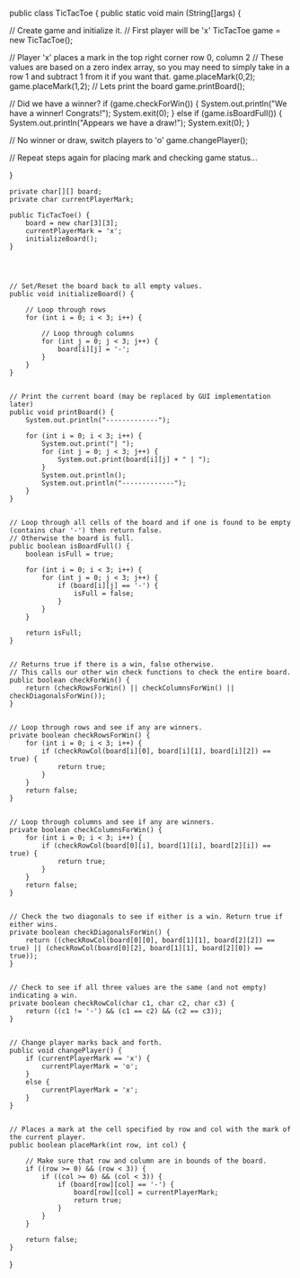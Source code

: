 public class TicTacToe {
public static void main (String[]args)
{

// Create game and initialize it.
// First player will be 'x'
TicTacToe game = new TicTacToe();

// Player 'x' places a mark in the top right corner row 0, column 2
// These values are based on a zero index array, so you may need to simply take in a row 1 and subtract 1 from it if you want that.
game.placeMark(0,2);
game.placeMark(1,2);
// Lets print the board
game.printBoard();

// Did we have a winner?
if (game.checkForWin()) {
   System.out.println("We have a winner! Congrats!");
   System.exit(0);
}
else if (game.isBoardFull()) {
   System.out.println("Appears we have a draw!");
   System.exit(0);
}

// No winner or draw, switch players to 'o'
game.changePlayer();

// Repeat steps again for placing mark and checking game status...

}

    private char[][] board; 
    private char currentPlayerMark;
			
    public TicTacToe() {
        board = new char[3][3];
        currentPlayerMark = 'x';
        initializeBoard();
    }
	


	
    // Set/Reset the board back to all empty values.
    public void initializeBoard() {
		
        // Loop through rows
        for (int i = 0; i < 3; i++) {
			
            // Loop through columns
            for (int j = 0; j < 3; j++) {
                board[i][j] = '-';
            }
        }
    }
	
	
    // Print the current board (may be replaced by GUI implementation later)
    public void printBoard() {
        System.out.println("-------------");
		
        for (int i = 0; i < 3; i++) {
            System.out.print("| ");
            for (int j = 0; j < 3; j++) {
                System.out.print(board[i][j] + " | ");
            }
            System.out.println();
            System.out.println("-------------");
        }
    }
	
	
    // Loop through all cells of the board and if one is found to be empty (contains char '-') then return false.
    // Otherwise the board is full.
    public boolean isBoardFull() {
        boolean isFull = true;
		
        for (int i = 0; i < 3; i++) {
            for (int j = 0; j < 3; j++) {
                if (board[i][j] == '-') {
                    isFull = false;
                }
            }
        }
		
        return isFull;
    }
	
	
    // Returns true if there is a win, false otherwise.
    // This calls our other win check functions to check the entire board.
    public boolean checkForWin() {
        return (checkRowsForWin() || checkColumnsForWin() || checkDiagonalsForWin());
    }
	
	
    // Loop through rows and see if any are winners.
    private boolean checkRowsForWin() {
        for (int i = 0; i < 3; i++) {
            if (checkRowCol(board[i][0], board[i][1], board[i][2]) == true) {
                return true;
            }
        }
        return false;
    }
	
	
    // Loop through columns and see if any are winners.
    private boolean checkColumnsForWin() {
        for (int i = 0; i < 3; i++) {
            if (checkRowCol(board[0][i], board[1][i], board[2][i]) == true) {
                return true;
            }
        }
        return false;
    }
	
	
    // Check the two diagonals to see if either is a win. Return true if either wins.
    private boolean checkDiagonalsForWin() {
        return ((checkRowCol(board[0][0], board[1][1], board[2][2]) == true) || (checkRowCol(board[0][2], board[1][1], board[2][0]) == true));
    }
	
	
    // Check to see if all three values are the same (and not empty) indicating a win.
    private boolean checkRowCol(char c1, char c2, char c3) {
        return ((c1 != '-') && (c1 == c2) && (c2 == c3));
    }
	
	
    // Change player marks back and forth.
    public void changePlayer() {
        if (currentPlayerMark == 'x') {
            currentPlayerMark = 'o';
        }
        else {
            currentPlayerMark = 'x';
        }
    }
	
	
    // Places a mark at the cell specified by row and col with the mark of the current player.
    public boolean placeMark(int row, int col) {
		
        // Make sure that row and column are in bounds of the board.
        if ((row >= 0) && (row < 3)) {
            if ((col >= 0) && (col < 3)) {
                if (board[row][col] == '-') {
                    board[row][col] = currentPlayerMark;
                    return true;
                }
            }
        }
		
        return false;
    }
}
